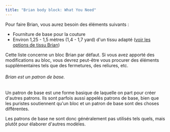 ```yaml
---
title: "Brian body block: What You Need"
---
```


Pour faire Brian, vous aurez besoin des éléments suivants :

- Fourniture de base pour la couture
- Environ 1,25 - 1,5 mètres (1,4 - 1,7 yard) d'un tissu adapté ([voir les options de tissu Brian](/docs/patterns/brian/fabric/))

Cette liste concerne un bloc Brian par défaut. Si vous avez apporté des modifications au bloc, vous devrez peut-être vous procurer des éléments supplémentaires tels que des fermetures, des reliures, etc.

<Note>

###### Brian est un patron de base.

Un patron de base est une forme basique de laquelle on part pour créer d'autres patrons.
Ils sont parfois aussi appelés patrons de base, bien que les puristes soutiennent qu'un bloc et un patron de base sont des choses différentes.

Les patrons de base ne sont donc généralement pas utilisés tels quels, mais plutôt pour élaborer d'autres modèles.

</Note>
